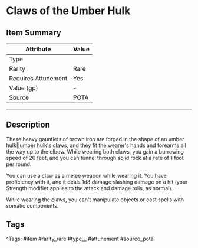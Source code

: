 # Claws of the Umber Hulk

## Item Summary

| Attribute            | Value                        |
|----------------------|------------------------------|
| Type                 |   |
| Rarity               | Rare             |
| Requires Attunement  | Yes                |
| Value (gp)           | -    |
| Source               | POTA |

---

## Description

These heavy gauntlets of brown iron are forged in the shape of an umber hulk||umber hulk's claws, and they fit the wearer's hands and forearms all the way up to the elbow. While wearing both claws, you gain a burrowing speed of 20 feet, and you can tunnel through solid rock at a rate of 1 foot per round.

You can use a claw as a melee weapon while wearing it. You have proficiency with it, and it deals 1d8 damage slashing damage on a hit (your Strength modifier applies to the attack and damage rolls, as normal).

While wearing the claws, you can't manipulate objects or cast spells with somatic components.

## Tags

^Tags: #item #rarity_rare #type__ #attunement #source_pota